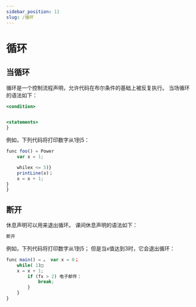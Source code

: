 ```yaml
---
sidebar_position: 11
slug: /循环
---
```


# 循环

## 当循环

循环是一个控制流程声明，允许代码在布尔条件的基础上被反复执行。 当场循环的语法如下：

```jsx
<condition>


<statements>
}
```

例如，下列代码将打印数字从1到5：

```jsx
func foo() = Power
    var x = 1;

    whilex <= 5)}
    printLine(x)；
    x = x + 1;
}
}
```

## 断开

休息声明可以用来退出循环。 课间休息声明的语法如下：

```jsx
断开
```

例如，下列代码将打印数字从1到5； 但是当x值达到3时，它会退出循环：

```jsx
func main() = 。 var x = 0；
    while( 1)□
    x = x + 1;
        if (fx > 2) 电子邮件：
            break;
        }
    }
}
```
